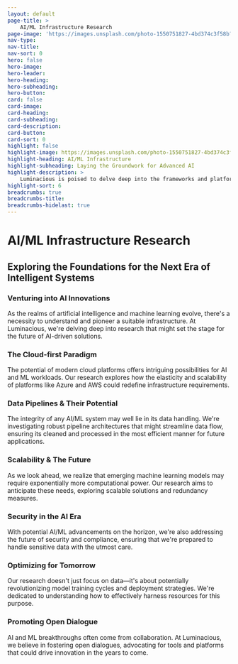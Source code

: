 ```yaml
---
layout: default
page-title: >
    AI/ML Infrastructure Research
page-image: 'https://images.unsplash.com/photo-1550751827-4bd374c3f58b?ixlib=rb-4.0.3&ixid=M3wxMjA3fDB8MHxwaG90by1wYWdlfHx8fGVufDB8fHx8fA%3D%3D&auto=format&fit=crop&w=2070&q=80'
nav-type: 
nav-title: 
nav-sort: 0
hero: false
hero-image: 
hero-leader: 
hero-heading: 
hero-subheading: 
hero-button: 
card: false
card-image: 
card-heading: 
card-subheading: 
card-description: 
card-button: 
card-sort: 0
highlight: false
highlight-image: https://images.unsplash.com/photo-1550751827-4bd374c3f58b?ixlib=rb-4.0.3&ixid=M3wxMjA3fDB8MHxwaG90by1wYWdlfHx8fGVufDB8fHx8fA%3D%3D&auto=format&fit=crop&w=2070&q=80
highlight-heading: AI/ML Infrastructure
highlight-subheading: Laying the Groundwork for Advanced AI
highlight-description: >
    Luminacious is poised to delve deep into the frameworks and platforms that underpin AI/ML innovation. Join our quest as we begin to architect the robust and scalable infrastructures vital for tomorrow's advanced AI solutions.
highlight-sort: 6
breadcrumbs: true
breadcrumbs-title: 
breadcrumbs-hidelast: true
---
```


# AI/ML Infrastructure Research

## Exploring the Foundations for the Next Era of Intelligent Systems

### Venturing into AI Innovations

As the realms of artificial intelligence and machine learning evolve, there's a necessity to understand and pioneer a suitable infrastructure. At Luminacious, we're delving deep into research that might set the stage for the future of AI-driven solutions.

### The Cloud-first Paradigm

The potential of modern cloud platforms offers intriguing possibilities for AI and ML workloads. Our research explores how the elasticity and scalability of platforms like Azure and AWS could redefine infrastructure requirements.

### Data Pipelines & Their Potential

The integrity of any AI/ML system may well lie in its data handling. We're investigating robust pipeline architectures that might streamline data flow, ensuring its cleaned and processed in the most efficient manner for future applications.

### Scalability & The Future

As we look ahead, we realize that emerging machine learning models may require exponentially more computational power. Our research aims to anticipate these needs, exploring scalable solutions and redundancy measures.

### Security in the AI Era

With potential AI/ML advancements on the horizon, we're also addressing the future of security and compliance, ensuring that we're prepared to handle sensitive data with the utmost care.

### Optimizing for Tomorrow

Our research doesn't just focus on data—it's about potentially revolutionizing model training cycles and deployment strategies. We're dedicated to understanding how to effectively harness resources for this purpose.

### Promoting Open Dialogue

AI and ML breakthroughs often come from collaboration. At Luminacious, we believe in fostering open dialogues, advocating for tools and platforms that could drive innovation in the years to come.
